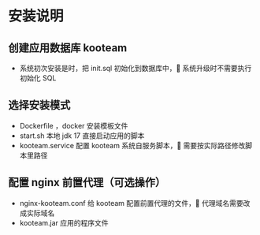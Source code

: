 # 安装说明

## 创建应用数据库 kooteam

- 系统初次安装是时，把 init.sql 初始化到数据库中，👀 系统升级时不需要执行初始化 SQL

## 选择安装模式

- Dockerfile ，docker 安装模板文件
- start.sh 本地 jdk 17 直接启动应用的脚本
- kooteam.service 配置 kooteam 系统自服务脚本，👀 需要按实际路径修改脚本里路径

## 配置 nginx 前置代理（可选操作）

- nginx-kooteam.conf 给 kooteam 配置前置代理的文件，👀 代理域名需要改成实际域名
- kooteam.jar 应用的程序文件
